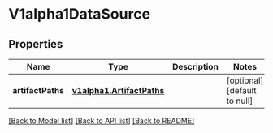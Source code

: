 # V1alpha1DataSource
## Properties

Name | Type | Description | Notes
------------ | ------------- | ------------- | -------------
**artifactPaths** | [**v1alpha1.ArtifactPaths**](v1alpha1.ArtifactPaths.md) |  | [optional] [default to null]

[[Back to Model list]](../README.md#documentation-for-models) [[Back to API list]](../README.md#documentation-for-api-endpoints) [[Back to README]](../README.md)

